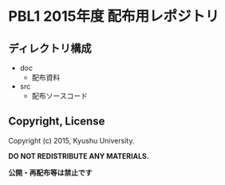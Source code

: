 # PBL1 2015年度 配布用レポジトリ

## ディレクトリ構成
- doc
	- 配布資料
- src
	- 配布ソースコード

## Copyright, License
Copyright (c) 2015, Kyushu University.

**DO NOT REDISTRIBUTE ANY MATERIALS.**

**公開・再配布等は禁止です**